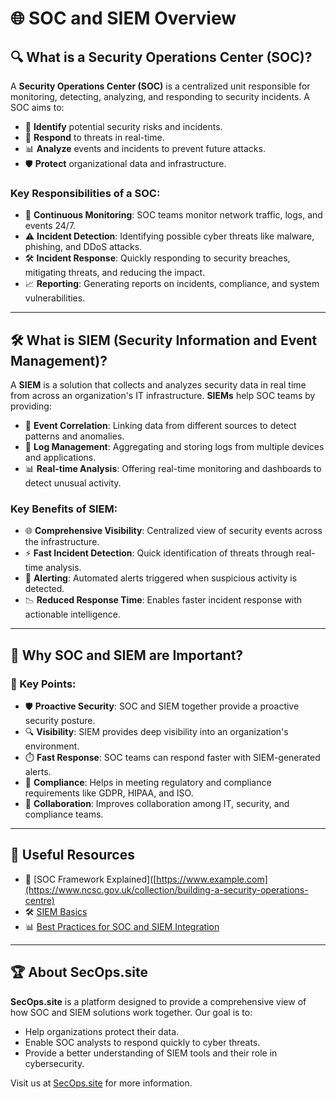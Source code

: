 # 🌐 SOC and SIEM Overview

## 🔍 What is a Security Operations Center (SOC)?

A **Security Operations Center (SOC)** is a centralized unit responsible for monitoring, detecting, analyzing, and responding to security incidents. A SOC aims to:
- 🎯 **Identify** potential security risks and incidents.
- 🔧 **Respond** to threats in real-time.
- 📊 **Analyze** events and incidents to prevent future attacks.
- 🛡️ **Protect** organizational data and infrastructure.

### Key Responsibilities of a SOC:
- 📡 **Continuous Monitoring**: SOC teams monitor network traffic, logs, and events 24/7.
- ⚠️ **Incident Detection**: Identifying possible cyber threats like malware, phishing, and DDoS attacks.
- 🛠️ **Incident Response**: Quickly responding to security breaches, mitigating threats, and reducing the impact.
- 📈 **Reporting**: Generating reports on incidents, compliance, and system vulnerabilities.

---

## 🛠️ What is SIEM (Security Information and Event Management)?

A **SIEM** is a solution that collects and analyzes security data in real time from across an organization's IT infrastructure. **SIEMs** help SOC teams by providing:
- 📅 **Event Correlation**: Linking data from different sources to detect patterns and anomalies.
- 🔄 **Log Management**: Aggregating and storing logs from multiple devices and applications.
- 📊 **Real-time Analysis**: Offering real-time monitoring and dashboards to detect unusual activity.

### Key Benefits of SIEM:
- 🌐 **Comprehensive Visibility**: Centralized view of security events across the infrastructure.
- ⚡ **Fast Incident Detection**: Quick identification of threats through real-time analysis.
- 🔔 **Alerting**: Automated alerts triggered when suspicious activity is detected.
- 📉 **Reduced Response Time**: Enables faster incident response with actionable intelligence.

---

## 🌟 Why SOC and SIEM are Important?

### 🚀 Key Points:
- 🛡️ **Proactive Security**: SOC and SIEM together provide a proactive security posture.
- 🔍 **Visibility**: SIEM provides deep visibility into an organization's environment.
- ⏱️ **Fast Response**: SOC teams can respond faster with SIEM-generated alerts.
- 💼 **Compliance**: Helps in meeting regulatory and compliance requirements like GDPR, HIPAA, and ISO.
- 🤝 **Collaboration**: Improves collaboration among IT, security, and compliance teams.

---

## 🔗 Useful Resources
- 📝 [SOC Framework Explained]([https://www.example.com](https://www.ncsc.gov.uk/collection/building-a-security-operations-centre)
- 🛠️ [SIEM Basics](https://logrhythm.com/blog/what-is-siem/)
- 📊 [Best Practices for SOC and SIEM Integration](https://www.paloaltonetworks.in/cyberpedia/what-are-SIEM-implementation-best-practices)

---

## 🏆 About SecOps.site

**SecOps.site** is a platform designed to provide a comprehensive view of how SOC and SIEM solutions work together. Our goal is to:
- Help organizations protect their data.
- Enable SOC analysts to respond quickly to cyber threats.
- Provide a better understanding of SIEM tools and their role in cybersecurity.

Visit us at [SecOps.site](https://secops.site) for more information.
